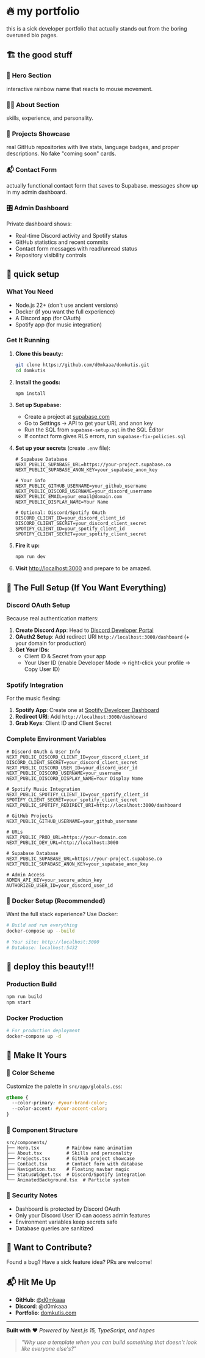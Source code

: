 # 🔥 my portfolio

this is a sick developer portfolio that actually stands out from the boring overused bio pages.

## 🏗️ the good stuff

### 🌟 **Hero Section**
interactive rainbow name that reacts to mouse movement.

### 👨‍💻 **About Section** 
skills, experience, and personality.

### 📁 **Projects Showcase**
real GitHub repositories with live stats, language badges, and proper descriptions. No fake "coming soon" cards.

### 📬 **Contact Form**
actually functional contact form that saves to Supabase. messages show up in my admin dashboard.

### 🎛️ **Admin Dashboard**
Private dashboard shows:
- Real-time Discord activity and Spotify status
- GitHub statistics and recent commits
- Contact form messages with read/unread status
- Repository visibility controls

## 🚀 quick setup

### What You Need
- Node.js 22+ (don't use ancient versions)
- Docker (if you want the full experience)
- A Discord app (for OAuth)
- Spotify app (for music integration)

### Get It Running

1. **Clone this beauty:**
   ```bash
   git clone https://github.com/d0mkaaa/domkutis.git
   cd domkutis
   ```

2. **Install the goods:**
   ```bash
   npm install
   ```

3. **Set up Supabase:**
   - Create a project at [supabase.com](https://supabase.com)
   - Go to Settings → API to get your URL and anon key
   - Run the SQL from `supabase-setup.sql` in the SQL Editor
   - If contact form gives RLS errors, run `supabase-fix-policies.sql`

4. **Set up your secrets** (create `.env` file):
   ```env
   # Supabase Database
   NEXT_PUBLIC_SUPABASE_URL=https://your-project.supabase.co
   NEXT_PUBLIC_SUPABASE_ANON_KEY=your_supabase_anon_key

   # Your info
   NEXT_PUBLIC_GITHUB_USERNAME=your_github_username
   NEXT_PUBLIC_DISCORD_USERNAME=your_discord_username
   NEXT_PUBLIC_EMAIL=your_email@domain.com
   NEXT_PUBLIC_DISPLAY_NAME=Your Name

   # Optional: Discord/Spotify OAuth
   DISCORD_CLIENT_ID=your_discord_client_id
   DISCORD_CLIENT_SECRET=your_discord_client_secret
   SPOTIFY_CLIENT_ID=your_spotify_client_id
   SPOTIFY_CLIENT_SECRET=your_spotify_client_secret
   ```

5. **Fire it up:**
   ```bash
   npm run dev
   ```

6. **Visit** [http://localhost:3000](http://localhost:3000) and prepare to be amazed.

## 🔧 The Full Setup (If You Want Everything)

### Discord OAuth Setup
Because real authentication matters:

1. **Create Discord App**: Head to [Discord Developer Portal](https://discord.com/developers/applications)
2. **OAuth2 Setup**: Add redirect URI `http://localhost:3000/dashboard` (+ your domain for production)
3. **Get Your IDs**: 
   - Client ID & Secret from your app
   - Your User ID (enable Developer Mode → right-click your profile → Copy User ID)

### Spotify Integration
For the music flexing:

1. **Spotify App**: Create one at [Spotify Developer Dashboard](https://developer.spotify.com/dashboard)
2. **Redirect URI**: Add `http://localhost:3000/dashboard`
3. **Grab Keys**: Client ID and Client Secret

### Complete Environment Variables

```env
# Discord OAuth & User Info
NEXT_PUBLIC_DISCORD_CLIENT_ID=your_discord_client_id
DISCORD_CLIENT_SECRET=your_discord_client_secret  
NEXT_PUBLIC_DISCORD_USER_ID=your_discord_user_id
NEXT_PUBLIC_DISCORD_USERNAME=your_username
NEXT_PUBLIC_DISCORD_DISPLAY_NAME=Your Display Name

# Spotify Music Integration
NEXT_PUBLIC_SPOTIFY_CLIENT_ID=your_spotify_client_id
SPOTIFY_CLIENT_SECRET=your_spotify_client_secret
NEXT_PUBLIC_SPOTIFY_REDIRECT_URI=http://localhost:3000/dashboard

# GitHub Projects
NEXT_PUBLIC_GITHUB_USERNAME=your_github_username

# URLs
NEXT_PUBLIC_PROD_URL=https://your-domain.com
NEXT_PUBLIC_DEV_URL=http://localhost:3000

# Supabase Database
NEXT_PUBLIC_SUPABASE_URL=https://your-project.supabase.co
NEXT_PUBLIC_SUPABASE_ANON_KEY=your_supabase_anon_key

# Admin Access
ADMIN_API_KEY=your_secure_admin_key
AUTHORIZED_USER_ID=your_discord_user_id
```

### 🐳 Docker Setup (Recommended)

Want the full stack experience? Use Docker:

```bash
# Build and run everything
docker-compose up --build

# Your site: http://localhost:3000
# Database: localhost:5432
```

## 🚀 deploy this beauty!!!

### Production Build
```bash
npm run build
npm start
```

### Docker Production
```bash
# For production deployment
docker-compose up -d
```

## 🎨 Make It Yours

### 🌈 **Color Scheme**
Customize the palette in `src/app/globals.css`:
```css
@theme {
  --color-primary: #your-brand-color;
  --color-accent: #your-accent-color;
}
```

### 🎯 **Component Structure**
```
src/components/
├── Hero.tsx          # Rainbow name animation
├── About.tsx         # Skills and personality
├── Projects.tsx      # GitHub project showcase  
├── Contact.tsx       # Contact form with database
├── Navigation.tsx    # Floating navbar magic
├── StatusWidget.tsx  # Discord/Spotify integration
└── AnimatedBackground.tsx  # Particle system
```

### 🔐 **Security Notes**
- Dashboard is protected by Discord OAuth
- Only your Discord User ID can access admin features
- Environment variables keep secrets safe
- Database queries are sanitized

## 🤝 Want to Contribute?

Found a bug? Have a sick feature idea? PRs are welcome!

## 📬 Hit Me Up

- **GitHub**: [@d0mkaaa](https://github.com/d0mkaaa)
- **Discord**: @d0mkaaa
- **Portfolio**: [domkutis.com](https://domkutis.com)

---

**Built with** ❤️
*Powered by Next.js 15, TypeScript, and hopes*

> *"Why use a template when you can build something that doesn't look like everyone else's?"*